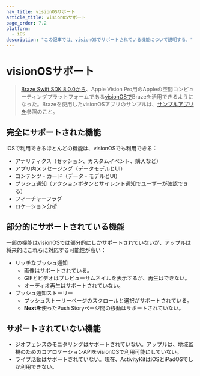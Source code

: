 ```yaml
---
nav_title: visionOSサポート
article_title: visionOSサポート
page_order: 7.2
platform: 
  - iOS
description: "この記事では、visionOSでサポートされている機能について説明する。"
---
```


# visionOSサポート

> [Braze Swift SDK 8.0.0から](https://github.com/braze-inc/braze-swift-sdk/blob/main/CHANGELOG.md#800)、Apple Vision Pro用のAppleの空間コンピューティングプラットフォームである[visionOSで](https://developer.apple.com/visionos/)Brazeを活用できるようになった。Brazeを使用したvisionOSアプリのサンプルは、[サンプルアプリを]({{site.baseurl}}/developer_guide/platform_integration_guides/swift/sample_apps/)参照のこと。

## 完全にサポートされた機能

iOSで利用できるほとんどの機能は、visionOSでも利用できる：

- アナリティクス（セッション、カスタムイベント、購入など）
- アプリ内メッセージング（データモデルとUI）
- コンテンツ・カード（データ・モデルとUI）
- プッシュ通知（アクションボタンとサイレント通知でユーザーが確認できる）
- フィーチャーフラグ
- ロケーション分析

## 部分的にサポートされている機能

一部の機能はvisionOSでは部分的にしかサポートされていないが、アップルは将来的にこれらに対応する可能性が高い：

- リッチなプッシュ通知
  - 画像はサポートされている。
  - GIFとビデオはプレビューサムネイルを表示するが、再生はできない。
  - オーディオ再生はサポートされていない。
- プッシュ通知ストーリー
  - プッシュストーリーページのスクロールと選択がサポートされている。
  - **Nextを**使ったPush Storyページ間の移動はサポートされていない。

## サポートされていない機能

- ジオフェンスのモニタリングはサポートされていない。アップルは、地域監視のためのコアロケーションAPIをvisionOSで利用可能にしていない。
- ライブ活動はサポートされていない。現在、ActivityKitはiOSとiPadOSでしか利用できない。
